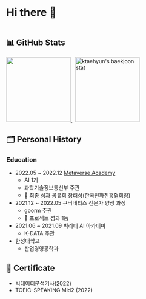 # Hi there 🐶

```python
```

## 📊 GitHub Stats

<div>
  <p align="left">
    <a href="https://git.io/streak-stats">
      <img height="170" src="http://github-readme-streak-stats.herokuapp.com?user=ktaehyun&theme=tokyonight_duo&date_format=%5BY%20%5DM%20j" />
    </a>
    &nbsp;
    <a href="https://solved.ac/xoguswndeld">
      <img height="170" src="http://mazassumnida.wtf/api/v2/generate_badge?boj=xoguswndeld" alt="ktaehyun's baekjoon stat" />
    </a>
  </p>
</div>

## 🗂 Personal History
### Education

- 2022.05 ~ 2022.12 [Metaverse Academy](https://mtvs.kr/)
  - AI 1기
  - 과학기술정보통신부 주관
  - 🥉 최종 성과 공유회 장려상(한국전파진흥협회장)
- 2021.12 ~ 2022.05 쿠버네티스 전문가 양성 과정
  - goorm 주관
  - 🥇 프로젝트 성과 1등
- 2021.06 ~ 2021.09 빅리더 AI 아카데미
  - K-DATA 주관
- 한성대학교
  - 산업경영공학과

## 📜 Certificate
  - 빅데이터분석기사(2022)
  - TOEIC-SPEAKING Mid2 (2022)
